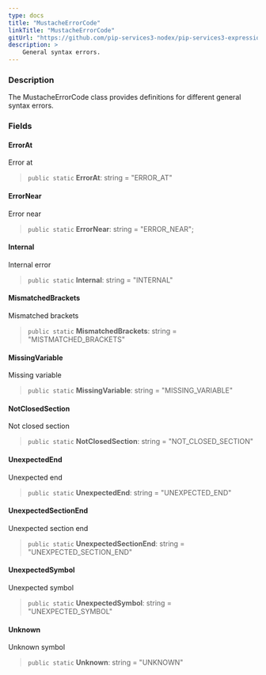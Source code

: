 ```yaml
---
type: docs
title: "MustacheErrorCode"
linkTitle: "MustacheErrorCode"
gitUrl: "https://github.com/pip-services3-nodex/pip-services3-expressions-nodex"
description: > 
    General syntax errors.
---
```


### Description
The MustacheErrorCode class provides definitions for different general syntax errors.


### Fields

<span class="hide-title-link">

#### ErrorAt
Error at
> `public static` **ErrorAt**: string = "ERROR_AT"

#### ErrorNear
Error near
> `public static` **ErrorNear**: string = "ERROR_NEAR";

#### Internal
Internal error
> `public static` **Internal**: string = "INTERNAL"

#### MismatchedBrackets
Mismatched brackets
> `public static` **MismatchedBrackets**: string = "MISTMATCHED_BRACKETS"

#### MissingVariable
Missing variable
> `public static` **MissingVariable**: string = "MISSING_VARIABLE"

#### NotClosedSection
Not closed section
> `public static` **NotClosedSection**: string = "NOT_CLOSED_SECTION"

#### UnexpectedEnd
Unexpected end
> `public static` **UnexpectedEnd**: string = "UNEXPECTED_END"

#### UnexpectedSectionEnd
Unexpected section end
> `public static` **UnexpectedSectionEnd**: string = "UNEXPECTED_SECTION_END"

#### UnexpectedSymbol
Unexpected symbol
> `public static` **UnexpectedSymbol**: string = "UNEXPECTED_SYMBOL"

#### Unknown
Unknown symbol
> `public static` **Unknown**: string = "UNKNOWN"


</span>
